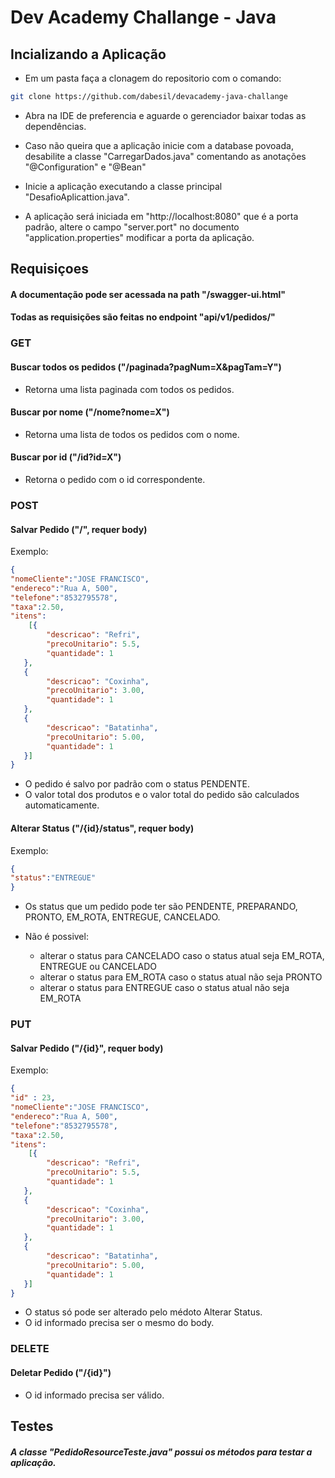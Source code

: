 # Dev Academy Challange - Java

## Incializando a Aplicação

- Em um pasta faça a clonagem do repositorio com o comando:
```bash
git clone https://github.com/dabesil/devacademy-java-challange
```
- Abra na IDE de preferencia e aguarde o gerenciador baixar todas as dependências.

- Caso não queira que a aplicação inicie com a database povoada, desabilite a classe "CarregarDados.java" comentando as anotações "@Configuration" e "@Bean"

- Inicie a aplicação executando a classe principal "DesafioAplicattion.java".

- A aplicação será iniciada em "http://localhost:8080" que é a porta padrão, altere o campo "server.port" no documento "application.properties" modificar a porta da aplicação.

## Requisiçoes

#### A documentação pode ser acessada na path "/swagger-ui.html"

#### Todas as requisições são feitas no endpoint "api/v1/pedidos/"

### GET

#### Buscar todos os pedidos ("/paginada?pagNum=X&pagTam=Y")

- Retorna uma lista paginada com todos os pedidos.

#### Buscar por nome ("/nome?nome=X")

- Retorna uma lista de todos os pedidos com o nome.

#### Buscar por id ("/id?id=X")

- Retorna o pedido com o id correspondente.

### POST

#### Salvar Pedido ("/", requer body)
Exemplo:
```json
{
"nomeCliente":"JOSE FRANCISCO",
"endereco":"Rua A, 500",
"telefone":"8532795578",
"taxa":2.50,
"itens": 
    [{
        "descricao": "Refri",
        "precoUnitario": 5.5,
        "quantidade": 1
   },
   {
        "descricao": "Coxinha",
        "precoUnitario": 3.00,
        "quantidade": 1
   },
   {
        "descricao": "Batatinha",
        "precoUnitario": 5.00,
        "quantidade": 1
   }]
}
```
- O pedido é salvo por padrão com o status PENDENTE.
- O valor total dos produtos e o valor total do pedido são calculados automaticamente.

#### Alterar Status ("/{id}/status", requer body)
Exemplo:
```json
{
"status":"ENTREGUE"
}
```
- Os status que um pedido pode ter são PENDENTE, PREPARANDO, PRONTO, EM_ROTA, ENTREGUE, CANCELADO.

- Não é possivel:
    * alterar o status para CANCELADO caso o status atual seja EM_ROTA, ENTREGUE ou CANCELADO 
    * alterar o status para EM_ROTA caso o status atual não seja PRONTO 
    * alterar o status para ENTREGUE caso o status atual não seja EM_ROTA

### PUT

#### Salvar Pedido ("/{id}", requer body)
Exemplo:
```json
{
"id" : 23,
"nomeCliente":"JOSE FRANCISCO",
"endereco":"Rua A, 500",
"telefone":"8532795578",
"taxa":2.50,
"itens": 
    [{
        "descricao": "Refri",
        "precoUnitario": 5.5,
        "quantidade": 1
   },
   {
        "descricao": "Coxinha",
        "precoUnitario": 3.00,
        "quantidade": 1
   },
   {
        "descricao": "Batatinha",
        "precoUnitario": 5.00,
        "quantidade": 1
   }]
}
```
- O status só pode ser alterado pelo médoto Alterar Status.
- O id informado precisa ser o mesmo do body.

### DELETE 

#### Deletar Pedido ("/{id}")

- O id informado precisa ser válido.


## Testes

##### A classe "PedidoResourceTeste.java" possui os métodos para testar a aplicação.